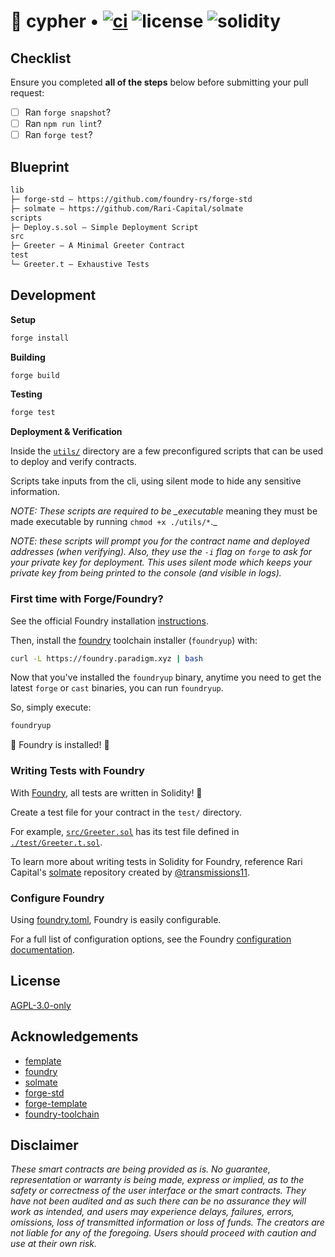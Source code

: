 # 🔐 cypher • [![ci](https://github.com/bmwoolf/cypher-contracts/actions/workflows/ci.yml/badge.svg)](https://github.com/bmwoolf/cypher-contracts/actions/workflows/ci.yml) ![license](https://img.shields.io/github/license/bmwoolf/CypherVault?label=license) ![solidity](https://img.shields.io/badge/solidity-^0.8.15-lightgrey)

## Checklist

Ensure you completed **all of the steps** below before submitting your pull request:

- [ ] Ran `forge snapshot`?
- [ ] Ran `npm run lint`?
- [ ] Ran `forge test`?

## Blueprint

```ml
lib
├─ forge-std — https://github.com/foundry-rs/forge-std
├─ solmate — https://github.com/Rari-Capital/solmate
scripts
├─ Deploy.s.sol — Simple Deployment Script
src
├─ Greeter — A Minimal Greeter Contract
test
└─ Greeter.t — Exhaustive Tests
```

## Development

**Setup**

```bash
forge install
```

**Building**

```bash
forge build
```

**Testing**

```bash
forge test
```

**Deployment & Verification**

Inside the [`utils/`](./utils/) directory are a few preconfigured scripts that can be used to deploy and verify contracts.

Scripts take inputs from the cli, using silent mode to hide any sensitive information.

_NOTE: These scripts are required to be \_executable_ meaning they must be made executable by running `chmod +x ./utils/*`.\_

_NOTE: these scripts will prompt you for the contract name and deployed addresses (when verifying). Also, they use the `-i` flag on `forge` to ask for your private key for deployment. This uses silent mode which keeps your private key from being printed to the console (and visible in logs)._

### First time with Forge/Foundry?

See the official Foundry installation [instructions](https://github.com/foundry-rs/foundry/blob/master/README.md#installation).

Then, install the [foundry](https://github.com/foundry-rs/foundry) toolchain installer (`foundryup`) with:

```bash
curl -L https://foundry.paradigm.xyz | bash
```

Now that you've installed the `foundryup` binary,
anytime you need to get the latest `forge` or `cast` binaries,
you can run `foundryup`.

So, simply execute:

```bash
foundryup
```

🎉 Foundry is installed! 🎉

### Writing Tests with Foundry

With [Foundry](https://github.com/foundry-rs/foundry), all tests are written in Solidity! 🥳

Create a test file for your contract in the `test/` directory.

For example, [`src/Greeter.sol`](./src/Greeter.sol) has its test file defined in [`./test/Greeter.t.sol`](./test/Greeter.t.sol).

To learn more about writing tests in Solidity for Foundry, reference Rari Capital's [solmate](https://github.com/Rari-Capital/solmate/tree/main/src/test) repository created by [@transmissions11](https://twitter.com/transmissions11).

### Configure Foundry

Using [foundry.toml](./foundry.toml), Foundry is easily configurable.

For a full list of configuration options, see the Foundry [configuration documentation](https://github.com/foundry-rs/foundry/blob/master/config/README.md#all-options).

## License

[AGPL-3.0-only](https://github.com/abigger87/femplate/blob/master/LICENSE)

## Acknowledgements

- [femplate](https://github.com/abigger87/femplate)
- [foundry](https://github.com/foundry-rs/foundry)
- [solmate](https://github.com/Rari-Capital/solmate)
- [forge-std](https://github.com/brockelmore/forge-std)
- [forge-template](https://github.com/foundry-rs/forge-template)
- [foundry-toolchain](https://github.com/foundry-rs/foundry-toolchain)

## Disclaimer

_These smart contracts are being provided as is. No guarantee, representation or warranty is being made, express or implied, as to the safety or correctness of the user interface or the smart contracts. They have not been audited and as such there can be no assurance they will work as intended, and users may experience delays, failures, errors, omissions, loss of transmitted information or loss of funds. The creators are not liable for any of the foregoing. Users should proceed with caution and use at their own risk._
